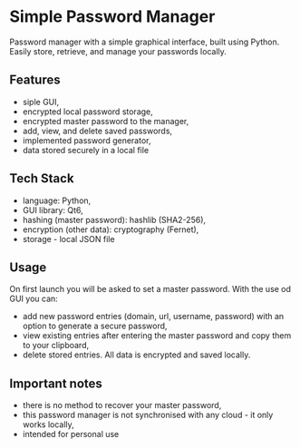 # Simple Password Manager
Password manager with a simple graphical interface, built using Python. Easily store, retrieve, and manage your passwords locally.

## Features
- siple GUI,
- encrypted local password storage,
- encrypted master password to the manager,
- add, view, and delete saved passwords,
- implemented password generator,
- data stored securely in a local file

## Tech Stack
- language: Python,
- GUI library: Qt6,
- hashing (master password): hashlib (SHA2-256),
- encryption (other data): cryptography (Fernet),
- storage - local JSON file

## Usage
On first launch you will be asked to set a master password.
With the use od GUI you can:
- add new password entries (domain, url, username, password) with an option to generate a secure password,
- view existing entries after entering the master password and copy them to your clipboard,
- delete stored entries.
All data is encrypted and saved locally.

## Important notes
- there is no method to recover your master password,
- this password manager is not synchronised with any cloud - it only works locally,
- intended for personal use